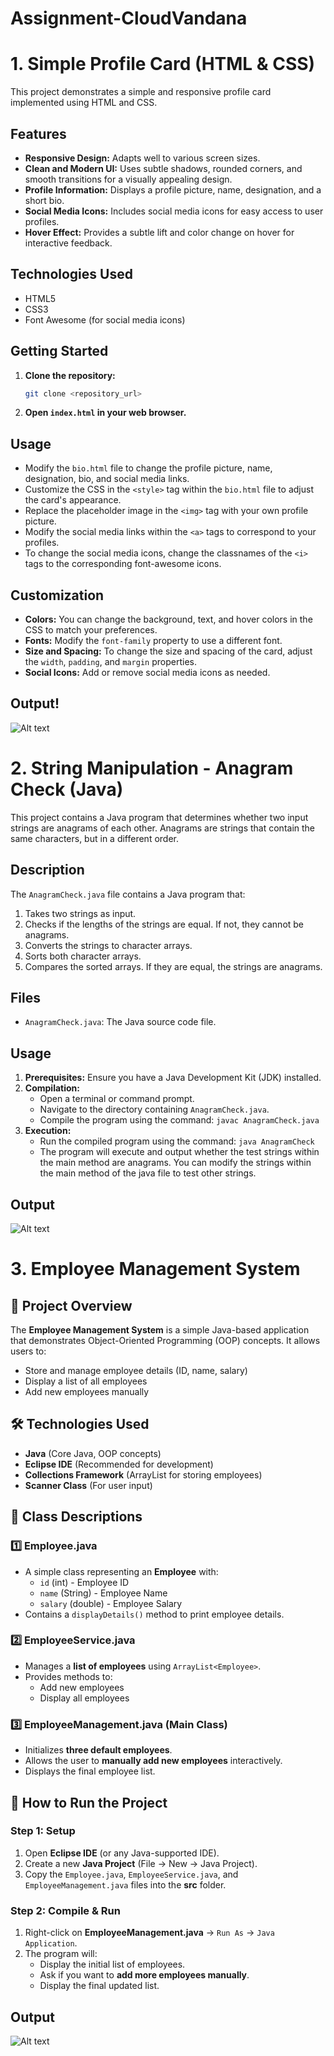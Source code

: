 
# Assignment-CloudVandana

# 1. Simple Profile Card (HTML & CSS)

This project demonstrates a simple and responsive profile card implemented using HTML and CSS.

## Features

* **Responsive Design:** Adapts well to various screen sizes.
* **Clean and Modern UI:** Uses subtle shadows, rounded corners, and smooth transitions for a visually appealing design.
* **Profile Information:** Displays a profile picture, name, designation, and a short bio.
* **Social Media Icons:** Includes social media icons for easy access to user profiles.
* **Hover Effect:** Provides a subtle lift and color change on hover for interactive feedback.

## Technologies Used

* HTML5
* CSS3
* Font Awesome (for social media icons)

## Getting Started

1.  **Clone the repository:**

    ```bash
    git clone <repository_url>
    ```

2.  **Open `index.html` in your web browser.**

## Usage

* Modify the `bio.html` file to change the profile picture, name, designation, bio, and social media links.
* Customize the CSS in the `<style>` tag within the `bio.html` file to adjust the card's appearance.
* Replace the placeholder image in the `<img>` tag with your own profile picture.
* Modify the social media links within the `<a>` tags to correspond to your profiles.
* To change the social media icons, change the classnames of the `<i>` tags to the corresponding font-awesome icons.

## Customization

* **Colors:** You can change the background, text, and hover colors in the CSS to match your preferences.
* **Fonts:** Modify the `font-family` property to use a different font.
* **Size and Spacing:** To change the size and spacing of the card, adjust the `width`, `padding`, and `margin` properties.
* **Social Icons:** Add or remove social media icons as needed.

## Output!  

![Alt text](https://github.com/VishalSonawane2001/Assignment-CloudVandana-/blob/main/Profile%20Card/Profile-card.png)



# 2. String Manipulation - Anagram Check (Java)
This project contains a Java program that determines whether two input strings are anagrams of each other. Anagrams are strings that contain the same characters, but in a different order.

## Description

The `AnagramCheck.java` file contains a Java program that:

1.  Takes two strings as input.
2.  Checks if the lengths of the strings are equal. If not, they cannot be anagrams.
3.  Converts the strings to character arrays.
4.  Sorts both character arrays.
5.  Compares the sorted arrays. If they are equal, the strings are anagrams.

## Files

* `AnagramCheck.java`: The Java source code file.

## Usage

1.  **Prerequisites:** Ensure you have a Java Development Kit (JDK) installed.
2.  **Compilation:**
    * Open a terminal or command prompt.
    * Navigate to the directory containing `AnagramCheck.java`.
    * Compile the program using the command: `javac AnagramCheck.java`
3.  **Execution:**
    * Run the compiled program using the command: `java AnagramCheck`
    * The program will execute and output whether the test strings within the main method are anagrams. You can modify the strings within the main method of the java file to test other strings.

## Output
![Alt text](https://github.com/VishalSonawane2001/Assignment-CloudVandana-/blob/main/Anagram-Check/Output_for_Angram.png)



# 3. Employee Management System

## 📌 Project Overview
The **Employee Management System** is a simple Java-based application that demonstrates Object-Oriented Programming (OOP) concepts. It allows users to:
- Store and manage employee details (ID, name, salary)
- Display a list of all employees
- Add new employees manually

## 🛠️ Technologies Used
- **Java** (Core Java, OOP concepts)
- **Eclipse IDE** (Recommended for development)
- **Collections Framework** (ArrayList for storing employees)
- **Scanner Class** (For user input)

## 📜 Class Descriptions
### 1️⃣ **Employee.java**
- A simple class representing an **Employee** with:
  - `id` (int) - Employee ID
  - `name` (String) - Employee Name
  - `salary` (double) - Employee Salary
- Contains a `displayDetails()` method to print employee details.

### 2️⃣ **EmployeeService.java**
- Manages a **list of employees** using `ArrayList<Employee>`.
- Provides methods to:
  - Add new employees
  - Display all employees

### 3️⃣ **EmployeeManagement.java** (Main Class)
- Initializes **three default employees**.
- Allows the user to **manually add new employees** interactively.
- Displays the final employee list.

## 🚀 How to Run the Project
### **Step 1: Setup**
1. Open **Eclipse IDE** (or any Java-supported IDE).
2. Create a new **Java Project** (File → New → Java Project).
3. Copy the `Employee.java`, `EmployeeService.java`, and `EmployeeManagement.java` files into the **src** folder.

### **Step 2: Compile & Run**
1. Right-click on **EmployeeManagement.java** → `Run As` → `Java Application`.
2. The program will:
   - Display the initial list of employees.
   - Ask if you want to **add more employees manually**.
   - Display the final updated list.

##  Output

![Alt text](https://github.com/VishalSonawane2001/Assignment-CloudVandana-/blob/main/Employee-Management/Output.png)
